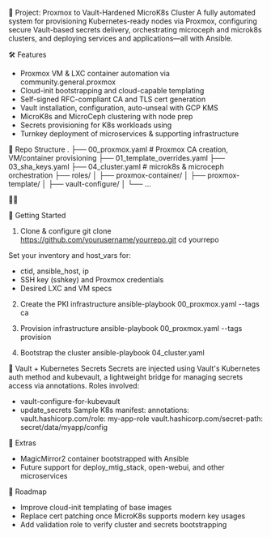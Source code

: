 

📘 Project: Proxmox to Vault-Hardened MicroK8s Cluster
A fully automated system for provisioning Kubernetes-ready nodes via Proxmox, configuring secure Vault-based secrets delivery, orchestrating microceph and microk8s clusters, and deploying services and applications—all with Ansible.

🛠️ Features
- Proxmox VM & LXC container automation via community.general.proxmox
- Cloud-init bootstrapping and cloud-capable templating
- Self-signed RFC-compliant CA and TLS cert generation
- Vault installation, configuration, auto-unseal with GCP KMS
- MicroK8s and MicroCeph clustering with node prep
- Secrets provisioning for K8s workloads using 
- Turnkey deployment of microservices & supporting infrastructure

📁 Repo Structure
.
├── 00_proxmox.yaml         # Proxmox CA creation, VM/container provisioning
├── 01_template_overrides.yaml
├── 03_sha_keys.yaml
├── 04_cluster.yaml         # microk8s & microceph orchestration
├── roles/
│   ├── proxmox-container/
│   ├── proxmox-template/
│   ├── vault-configure/
│   └── ...



🚦 Getting Started
1. Clone & configure
git clone https://github.com/yourusername/yourrepo.git
cd yourrepo


Set your inventory and host_vars for:
- ctid, ansible_host, ip
- SSH key (sshkey) and Proxmox credentials
- Desired LXC and VM specs
2. Create the PKI infrastructure
ansible-playbook 00_proxmox.yaml --tags ca


3. Provision infrastructure
ansible-playbook 00_proxmox.yaml --tags provision


4. Bootstrap the cluster
ansible-playbook 04_cluster.yaml



🔐 Vault + Kubernetes Secrets
Secrets are injected using Vault's Kubernetes auth method and kubevault, a lightweight bridge for managing secrets access via annotations.
Roles involved:
- vault-configure-for-kubevault
- update_secrets
Sample K8s manifest:
annotations:
  vault.hashicorp.com/role: my-app-role
  vault.hashicorp.com/secret-path: secret/data/myapp/config



🌱 Extras
- MagicMirror2 container bootstrapped with Ansible
- Future support for deploy_mtig_stack, open-webui, and other microservices

🔭 Roadmap
- Improve cloud-init templating of base images
- Replace cert patching once MicroK8s supports modern key usages
- Add validation role to verify cluster and secrets bootstrapping
